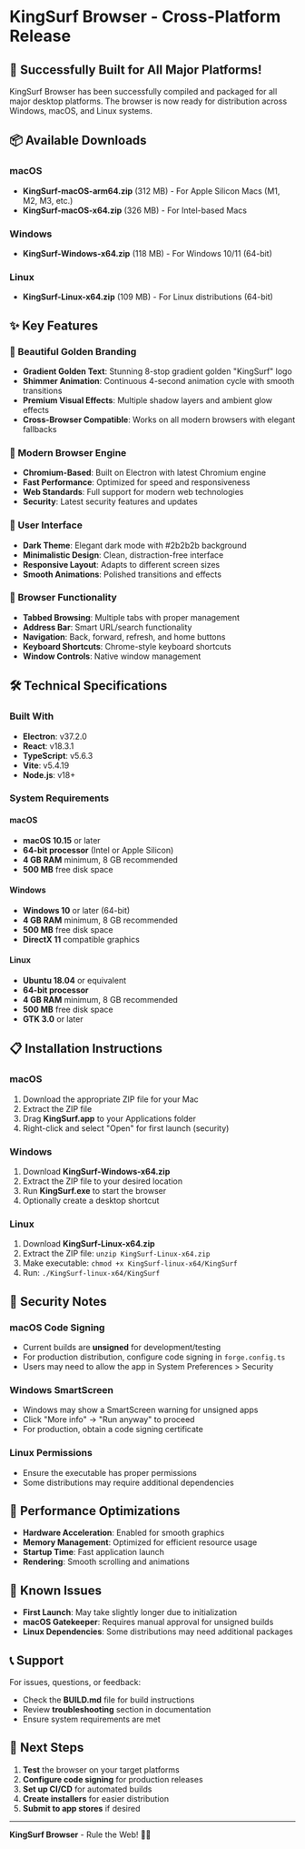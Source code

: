 # KingSurf Browser - Cross-Platform Release

## 🎉 **Successfully Built for All Major Platforms!**

KingSurf Browser has been successfully compiled and packaged for all major desktop platforms. The browser is now ready for distribution across Windows, macOS, and Linux systems.

## 📦 **Available Downloads**

### **macOS**
- **KingSurf-macOS-arm64.zip** (312 MB) - For Apple Silicon Macs (M1, M2, M3, etc.)
- **KingSurf-macOS-x64.zip** (326 MB) - For Intel-based Macs

### **Windows**
- **KingSurf-Windows-x64.zip** (118 MB) - For Windows 10/11 (64-bit)

### **Linux**
- **KingSurf-Linux-x64.zip** (109 MB) - For Linux distributions (64-bit)

## ✨ **Key Features**

### **🌟 Beautiful Golden Branding**
- **Gradient Golden Text**: Stunning 8-stop gradient golden "KingSurf" logo
- **Shimmer Animation**: Continuous 4-second animation cycle with smooth transitions
- **Premium Visual Effects**: Multiple shadow layers and ambient glow effects
- **Cross-Browser Compatible**: Works on all modern browsers with elegant fallbacks

### **🚀 Modern Browser Engine**
- **Chromium-Based**: Built on Electron with latest Chromium engine
- **Fast Performance**: Optimized for speed and responsiveness
- **Web Standards**: Full support for modern web technologies
- **Security**: Latest security features and updates

### **🎨 User Interface**
- **Dark Theme**: Elegant dark mode with #2b2b2b background
- **Minimalistic Design**: Clean, distraction-free interface
- **Responsive Layout**: Adapts to different screen sizes
- **Smooth Animations**: Polished transitions and effects

### **🔧 Browser Functionality**
- **Tabbed Browsing**: Multiple tabs with proper management
- **Address Bar**: Smart URL/search functionality
- **Navigation**: Back, forward, refresh, and home buttons
- **Keyboard Shortcuts**: Chrome-style keyboard shortcuts
- **Window Controls**: Native window management

## 🛠 **Technical Specifications**

### **Built With**
- **Electron**: v37.2.0
- **React**: v18.3.1
- **TypeScript**: v5.6.3
- **Vite**: v5.4.19
- **Node.js**: v18+

### **System Requirements**

#### **macOS**
- **macOS 10.15** or later
- **64-bit processor** (Intel or Apple Silicon)
- **4 GB RAM** minimum, 8 GB recommended
- **500 MB** free disk space

#### **Windows**
- **Windows 10** or later (64-bit)
- **4 GB RAM** minimum, 8 GB recommended
- **500 MB** free disk space
- **DirectX 11** compatible graphics

#### **Linux**
- **Ubuntu 18.04** or equivalent
- **64-bit processor**
- **4 GB RAM** minimum, 8 GB recommended
- **500 MB** free disk space
- **GTK 3.0** or later

## 📋 **Installation Instructions**

### **macOS**
1. Download the appropriate ZIP file for your Mac
2. Extract the ZIP file
3. Drag **KingSurf.app** to your Applications folder
4. Right-click and select "Open" for first launch (security)

### **Windows**
1. Download **KingSurf-Windows-x64.zip**
2. Extract the ZIP file to your desired location
3. Run **KingSurf.exe** to start the browser
4. Optionally create a desktop shortcut

### **Linux**
1. Download **KingSurf-Linux-x64.zip**
2. Extract the ZIP file: `unzip KingSurf-Linux-x64.zip`
3. Make executable: `chmod +x KingSurf-linux-x64/KingSurf`
4. Run: `./KingSurf-linux-x64/KingSurf`

## 🔐 **Security Notes**

### **macOS Code Signing**
- Current builds are **unsigned** for development/testing
- For production distribution, configure code signing in `forge.config.ts`
- Users may need to allow the app in System Preferences > Security

### **Windows SmartScreen**
- Windows may show a SmartScreen warning for unsigned apps
- Click "More info" → "Run anyway" to proceed
- For production, obtain a code signing certificate

### **Linux Permissions**
- Ensure the executable has proper permissions
- Some distributions may require additional dependencies

## 🚀 **Performance Optimizations**

- **Hardware Acceleration**: Enabled for smooth graphics
- **Memory Management**: Optimized for efficient resource usage
- **Startup Time**: Fast application launch
- **Rendering**: Smooth scrolling and animations

## 🐛 **Known Issues**

- **First Launch**: May take slightly longer due to initialization
- **macOS Gatekeeper**: Requires manual approval for unsigned builds
- **Linux Dependencies**: Some distributions may need additional packages

## 📞 **Support**

For issues, questions, or feedback:
- Check the **BUILD.md** file for build instructions
- Review **troubleshooting** section in documentation
- Ensure system requirements are met

## 🎯 **Next Steps**

1. **Test** the browser on your target platforms
2. **Configure code signing** for production releases
3. **Set up CI/CD** for automated builds
4. **Create installers** for easier distribution
5. **Submit to app stores** if desired

---

**KingSurf Browser** - Rule the Web! 👑🌊
